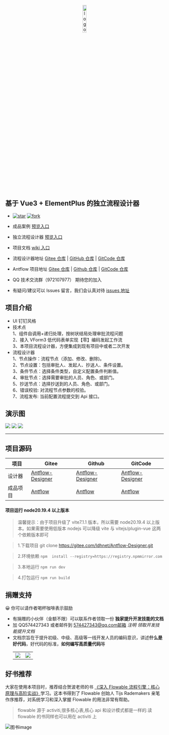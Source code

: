 <p align="center" style="margin-bottom: 0 !important">
	<img alt="logo" src="https://gitee.com/ldhnet/ant-flow/raw/master/public/images/logo.png"   width = 15%;>
</p>

## 基于 Vue3 + ElementPlus 的独立流程设计器

- [![star](https://gitee.com/ldhnet/Antflow-Designer/badge/star.svg?theme=dark)](https://gitee.com/ldhnet/Antflow-Designer/stargazers) [![fork](https://gitee.com/ldhnet/Antflow-Designer/badge/fork.svg?theme=dark)](https://gitee.com/ldhnet/Antflow-Designer/members)

- 成品案例 [预览入口](http://14.103.207.27/admin/)
- 独立流程设计器 [预览入口](http://14.103.207.27/ant-flow/dist/)
- 项目文档 [wiki 入口](https://gitee.com/ldhnet/Antflow-Designer/wikis)
- 流程设计器地址 [Gitee 仓库](https://gitee.com/ldhnet/Antflow-Designer) | [GitHub 仓库](https://github.com/ldhnet/Antflow-Designer) | [GitCode 仓库](https://gitcode.com/ldhnet/Antflow-Designer/overview)
- Antflow 项目地址 [Gitee 仓库](https://gitee.com/tylerzhou/Antflow) | [Github 仓库](https://github.com/mrtylerzhou/Antflow) | [GitCode 仓库](https://gitcode.com/zypqqgc/Antflow/overview)

- QQ 技术交流群（972107977） 期待您的加入
- 有疑问/建议可以 Issues 留言，我们会认真对待 [issues 地址](https://gitee.com/ldhnet/Antflow-Designer/issues)

## 项目介绍

- UI 钉钉风格
- 技术点<br />
  1、组件自调用+递归处理，按树状结局处理审批流程问题<br />
  2、接入 VForm3 低代码表单实现【零】编码发起工作流<br />
  3、本项目流程设计器，方便集成到现有项目中或者二次开发<br />
- 流程设计器<br />
  1、节点操作：流程节点（添加、修改、删除)。<br />
  2、节点设置：包括审批人、发起人、抄送人、条件设置。<br />
  3、条件节点：选择条件类型，自定义配置条件判断值。<br />
  4、审批节点：选择需要审批的人员、角色、或部门。<br />
  5、抄送节点：选择抄送到的人员、角色、或部门。<br />
  6、错误校验: 对流程节点参数的校验。<br />
  7、流程发布: 当前配置流程提交到 Api 接口。<br />

## 演示图

![](./public/images/10.png)
![](./public/images/11.png)
![](./public/images/12.png)

---

## 项目源码

| 项目     | Gitee                                                         | Github                                                         | GitCode                                                              |
| -------- | ------------------------------------------------------------- | -------------------------------------------------------------- | -------------------------------------------------------------------- |
| 设计器   | [Antflow-Designer](https://gitee.com/ldhnet/Antflow-Designer) | [Antflow-Designer](https://github.com/ldhnet/Antflow-Designer) | [Antflow-Designer](https://gitcode.com/ldhnet/FlowDesigner/overview) |
| 成品项目 | [Antflow](https://gitee.com/tylerzhou/Antflow)                | [Antflow](https://github.com/mrtylerzhou/Antflow)              | [Antflow](https://gitcode.com/zypqqgc/Antflow/overview)              |

#### 项目运行 node20.19.4 以上版本

> 温馨提示：由于项目升级了 vite7.1.1 版本，所以需要 node20.19.4 以上版本。如果需要使用低版本 nodejs 可以降级 vite 与 vitejs/plugin-vue 这两个依赖版本即可

> 1.下载项目 git clone https://gitee.com/ldhnet/Antflow-Designer.git

> 2.环境依赖 `npm  install --registry=https://registry.npmmirror.com`

> 3.本地运行 `npm run dev`

> 4.打包运行 `npm run build`

## 捐赠支持

😀 你可以请作者喝杯咖啡表示鼓励

- 有捐赠的小伙伴（金额不限）可以联系作者领取一份 **独家提升开发技能的文档**
- 加 QQ574427343 或者邮件到 574427343@qq.com邮箱 _注明 领取开发技能提升文档_
- 文档宗旨在于提升初级、中级、高级等一线开发人员的编码意识，讲述**什么是好代码**，好代码的标准，**如何编写高质量代码**等
  <table>
      <tr>
          <td><img src="https://gitee.com/ldhnet/Antflow-Designer/raw/master/public/images/wxpay.jpg"/></td>
          <td><img src="https://gitee.com/ldhnet/Antflow-Designer/raw/master/public/images/alipay.jpg"/></td>
      </tr>  
  </table>

## 好书推荐

大家在使用本项目时，推荐结合贺波老师的书
[《深入 Flowable 流程引擎：核心原理与高阶实战》](https://item.jd.com/14804836.html)学习。这本书得到了 Flowable 创始人 Tijs Rademakers 亲笔作序推荐，对系统学习和深入掌握 Flowable 的用法非常有帮助。

> flowable 源于 activiti,很多核心表,核心 api 和设计模式都是一样的.读 flowable 的书同样也可以用在 activiti 上

![图书image](https://gitee.com/tylerzhou/Antflow/raw/master/doc/images/flowablebook.jpg)
